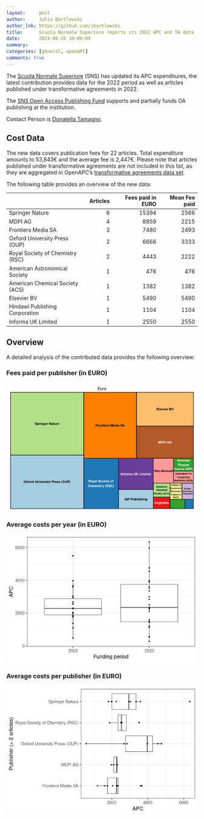 ```yaml
---
layout:     post
author:     Julia Bartlewski
author_lnk: https://github.com/jbartlewski
title:      Scuola Normale Superiore reports its 2022 APC and TA data
date:       2024-06-26 10:00:00
summary:    
categories: [general, openAPC]
comments: true
---
```





The [Scuola Normale Superiore](https://www.sns.it/en) (SNS) has updated its APC expenditures, the latest contribution provides data for the 2022 period as well as articles published under transformative agreements in 2022.

The [SNS Open Access Publishing Fund](https://www.sns.it/en/guida/how-publish-open-access-scuola-normale) supports and partially funds OA publishing at the institution.

Contact Person is [Donatella Tamagno](mailto:svr@sns.it).

## Cost Data



The new data covers publication fees for 22 articles. Total expenditure amounts to 53,843€ and the average fee is 2,447€. Please note that articles published under transformative agreements are not included in this list, as they are aggregated in OpenAPC’s [transformative agreements data set](https://github.com/OpenAPC/openapc-de/tree/master/data/transformative_agreements).

The following table provides an overview of the new data:



|                                 | Articles| Fees paid in EURO| Mean Fee paid|
|:--------------------------------|--------:|-----------------:|-------------:|
|Springer Nature                  |        6|             15394|          2566|
|MDPI AG                          |        4|              8859|          2215|
|Frontiers Media SA               |        3|              7480|          2493|
|Oxford University Press (OUP)    |        2|              6666|          3333|
|Royal Society of Chemistry (RSC) |        2|              4443|          2222|
|American Astronomical Society    |        1|               476|           476|
|American Chemical Society (ACS)  |        1|              1382|          1382|
|Elsevier BV                      |        1|              5490|          5490|
|Hindawi Publishing Corporation   |        1|              1104|          1104|
|Informa UK Limited               |        1|              2550|          2550|



## Overview

A detailed analysis of the contributed data provides the following overview:

### Fees paid per publisher (in EURO)

![plot of chunk tree_sns_2024_06_26_full](/figure/tree_sns_2024_06_26_full-1.png)

###  Average costs per year (in EURO)

![plot of chunk box_sns_2024_06_26_year_full](/figure/box_sns_2024_06_26_year_full-1.png)

###  Average costs per publisher (in EURO)

![plot of chunk box_sns_2024_06_26_publisher_full](/figure/box_sns_2024_06_26_publisher_full-1.png)
